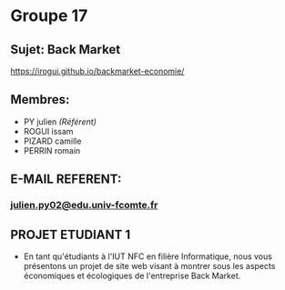 # Groupe 17

## Sujet: Back Market
https://irogui.github.io/backmarket-economie/

## Membres:
  - PY julien *(Référent)*
  - ROGUI issam
  - PIZARD camille
  - PERRIN romain


## E-MAIL REFERENT:
  ### julien.py02@edu.univ-fcomte.fr
  

## PROJET ETUDIANT 1
  - En tant qu'étudiants à l'IUT NFC en filière Informatique, nous vous présentons un projet de site web visant à montrer sous les aspects économiques et écologiques de l'entreprise Back Market.
